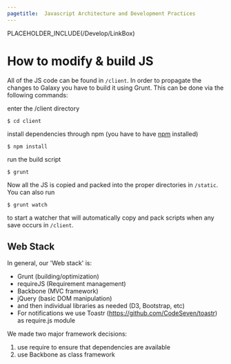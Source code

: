 ```yaml
---
pagetitle:  Javascript Architecture and Development Practices
---
```

PLACEHOLDER_INCLUDE(/Develop/LinkBox)


# How to modify & build JS

All of the JS code can be found in `/client`. In order to propagate the changes to Galaxy you have to build it using Grunt. This can be done via the following commands:

enter the /client directory

```$ cd client```


install dependencies through npm (you have to have [npm](https://github.com/npm/npm) installed)

```$ npm install```


run the build script

```$ grunt```


Now all the JS is copied and packed into the proper directories in `/static`.
You can also run 

```$ grunt watch```


to start a watcher that will automatically copy and pack scripts when any save occurs in `/client`.

## Web Stack
In general, our 'Web stack' is:
* Grunt (building/optimization)
* requireJS (Requirement management)
* Backbone (MVC framework)
* jQuery (basic DOM manipulation)
* and then individual libraries as needed (D3, Bootstrap, etc)
* For notifications we use Toastr (https://github.com/CodeSeven/toastr) as require.js module

We made two major framework decisions: 
1. use require to ensure that dependencies are available 
2. use Backbone as class framework
